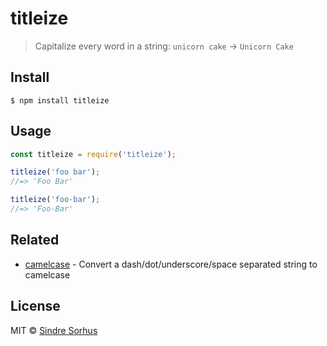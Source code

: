 # titleize

> Capitalize every word in a string: `unicorn cake` → `Unicorn Cake`


## Install

```
$ npm install titleize
```


## Usage

```js
const titleize = require('titleize');

titleize('foo bar');
//=> 'Foo Bar'

titleize('foo-bar');
//=> 'Foo-Bar'
```


## Related

- [camelcase](https://github.com/sindresorhus/camelcase) - Convert a dash/dot/underscore/space separated string to camelcase


## License

MIT © [Sindre Sorhus](https://sindresorhus.com)
